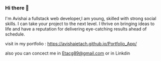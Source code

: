 ### Hi there 👋

I'm Avishai a fullstack web developer,I am young, skilled with strong social skills. I can take your project to the next level. I thrive on bringing ideas to life and have a reputation for delivering eye-catching results ahead of schedule.

visit in my portfolio : https://avishaietach.github.io/Portfolio_App/

also you can concect me in Etacg89@gmail.com or in Linkdin 
